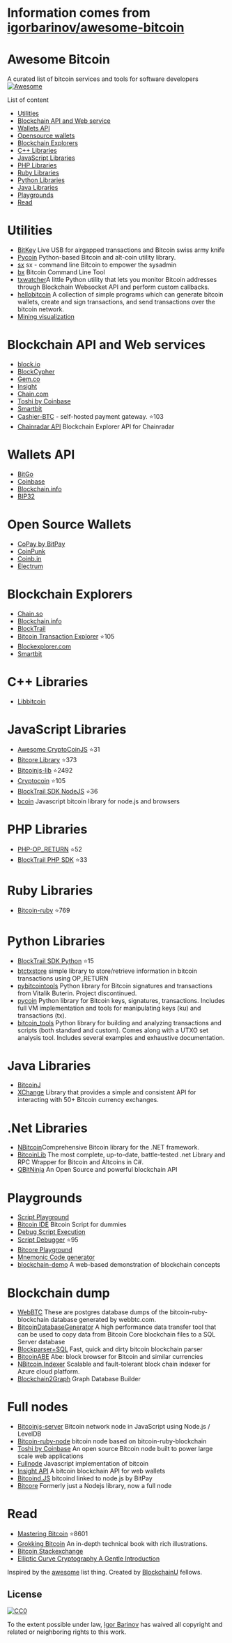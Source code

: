 # Information comes from [igorbarinov/awesome-bitcoin](https://github.com/igorbarinov/awesome-bitcoin)
Awesome Bitcoin
===============
A curated list of bitcoin services and tools for software developers
[![Awesome](https://cdn.rawgit.com/sindresorhus/awesome/d7305f38d29fed78fa85652e3a63e154dd8e8829/media/badge.svg)](https://github.com/sindresorhus/awesome)

List of content

- [Utilities](#utilities)
- [Blockchain API and Web service](#blockchain-api-and-web-services)
- [Wallets API](#wallets-api)
- [Opensource wallets](#open-source-wallets)
- [Blockchain Explorers](#blockchain-explorers)
- [C++ Libraries](#c++-libraries)
- [JavaScript Libraries](#javascript-libraries)
- [PHP Libraries](#php-libraries)
- [Ruby Libraries](#ruby-libraries)
- [Python Libraries](#python-libraries)
- [Java Libraries](#java-libraries)
- [Playgrounds](#playgrounds)
- [Read](#read)


# Utilities
* [BitKey](https://bitkey.io) Live USB for airgapped transactions and Bitcoin swiss army knife 
* [Pycoin](https://github.com/richardkiss/pycoin) Python-based Bitcoin and alt-coin utility library.
* [sx](https://github.com/spesmilo/sx/) sx - command line Bitcoin to empower the sysadmin
* [bx](https://github.com/libbitcoin/libbitcoin-explorer) Bitcoin Command Line Tool
* [txwatcher](https://github.com/tsileo/txwatcher)A little Python utility that lets you monitor Bitcoin addresses through Blockchain Websocket API and perform custom callbacks.
* [hellobitcoin](https://github.com/prettymuchbryce/hellobitcoin) A collection of simple programs which can generate bitcoin wallets, create and sign transactions, and send transactions over the bitcoin network.
* [Mining visualization](http://www.yogh.io/#mine:last)

# Blockchain API and Web services
* [block.io](https://block.io)
* [BlockCypher](http://www.blockcypher.com)
* [Gem.co](https://gem.co)
* [Insight](https://insight.is)
* [Chain.com](https://chain.com)
* [Toshi by Coinbase](https://toshi.io/)
* [Smartbit](https://www.smartbit.com.au)
* [Cashier-BTC](https://github.com/Overtorment/Cashier-BTC) - self-hosted payment gateway. :star:103
* [Chainradar API](https://github.com/yasaricli/chainradar-api) Blockchain Explorer API for Chainradar

# Wallets API
* [BitGo](https://www.bitgo.com/api/)
* [Coinbase](https://developers.coinbase.com)
* [Blockchain.info](https://blockchain.info/api)
* [BIP32](http://bip32.org)

# Open Source Wallets
* [CoPay by BitPay](https://copay.io/)
* [CoinPunk](https://coinpunk.com/)
* [Coinb.in](https://coinb.in)
* [Electrum](https://electrum.org/)

# Blockchain Explorers
* [Chain.so](http://chain.so)
* [Blockchain.info](https://blockchain.info)
* [BlockTrail](https://www.blocktrail.com/BTC) 
* [Bitcoin Transaction Explorer](https://github.com/JornC/bitcoin-transaction-explorer) :star:105
* [Blockexplorer.com](https://blockexplorer.com)
* [Smartbit](https://www.smartbit.com.au)

# C++ Libraries
* [Libbitcoin](https://libbitcoin.org/)

# JavaScript Libraries
* [Awesome CryptoCoinJS](https://github.com/cryptocoinjs/awesome-cryptocoinjs) :star:31
* [Bitcore Library](https://github.com/bitpay/bitcore-lib) :star:373
* [Bitcoinjs-lib](https://github.com/bitcoinjs/bitcoinjs-lib) :star:2492
* [Cryptocoin](https://github.com/cryptocoinjs/cryptocoin) :star:105
* [BlockTrail SDK NodeJS](https://github.com/blocktrail/blocktrail-sdk-nodejs) :star:36
* [bcoin](https://github.com/bcoin-org/bcoin) Javascript bitcoin library for node.js and browsers 

# PHP Libraries
* [PHP-OP_RETURN](https://github.com/coinspark/php-OP_RETURN) :star:52
* [BlockTrail PHP SDK](https://github.com/blocktrail/blocktrail-sdk-php) :star:33

# Ruby Libraries
* [Bitcoin-ruby](https://github.com/lian/bitcoin-ruby) :star:769

# Python Libraries
* [BlockTrail SDK Python](https://github.com/blocktrail/blocktrail-sdk-python) :star:15
* [btctxstore](https://github.com/F483/btctxstore) simple library to store/retrieve information in bitcoin transactions using OP_RETURN
* [pybitcointools](https://github.com/vbuterin/pybitcointools) Python library for Bitcoin signatures and transactions from Vitalik Buterin. Project discontinued.
* [pycoin](https://github.com/richardkiss/pycoin) Python library for Bitcoin keys, signatures, transactions. Includes full VM implementation and tools for manipulating keys (ku) and transactions (tx).
* [bitcoin_tools](https://github.com/sr-gi/bitcoin_tools) Python library for building and analyzing transactions and scripts (both standard and custom). Comes along with a UTXO set analysis tool. Includes several examples and exhaustive documentation. 

# Java Libraries
* [BitcoinJ](https://bitcoinj.github.io)
* [XChange](https://github.com/timmolter/XChange) Library that provides a simple and consistent API for interacting with 50+ Bitcoin currency exchanges.

# .Net Libraries
* [NBitcoin](https://github.com/MetacoSA/NBitcoin)Comprehensive Bitcoin library for the .NET framework.
* [BitcoinLib](https://github.com/GeorgeKimionis/BitcoinLib) The most complete, up-to-date, battle-tested .net Library and RPC Wrapper for Bitcoin and Altcoins in C#.
* [QBitNinja](https://github.com/MetacoSA/QBitNinja) An Open Source and powerful blockchain API

# Playgrounds
* [Script Playground](http://www.crmarsh.com/script-playground/)
* [Bitcoin IDE](http://www.cs.princeton.edu/~tongbinw/bitcoinIDE/build/editor.html) Bitcoin Script for dummies
* [Debug Script Execution](https://webbtc.com/script)
* [Script Debugger](https://github.com/kallewoof/btcdeb) :star:95
* [Bitcore Playground](https://bitcore.io/playground/)
* [Mnemonic Code generator](https://dcpos.github.io/bip39/)
* [blockchain-demo](https://github.com/anders94/blockchain-demo/) A web-based demonstration of blockchain concepts

# Blockchain dump
* [WebBTC](http://dumps.webbtc.com/bitcoin/) These are postgres database dumps of the bitcoin-ruby-blockchain database generated by webbtc.com.
* [BitcoinDatabaseGenerator](https://github.com/ladimolnar/BitcoinDatabaseGenerator) A high performance data transfer tool that can be used to copy data from Bitcoin Core blockchain files to a SQL Server database
* [Blockparser+SQL](https://github.com/mcdee/blockparser) Fast, quick and dirty bitcoin blockchain parser
* [BitcoinABE](https://github.com/bitcoin-abe/bitcoin-abe) Abe: block browser for Bitcoin and similar currencies
* [NBitcoin.Indexer](https://github.com/MetacoSA/NBitcoin.Indexer) Scalable and fault-tolerant block chain indexer for Azure cloud platform.
* [Blockchain2Graph](https://github.com/straumat/blockchain2graph) Graph Database Builder

# Full nodes
* [Bitcoinjs-server](https://github.com/bitcoinjs/bitcoinjs-server) Bitcoin network node in JavaScript using Node.js / LevelDB
* [Bitcoin-ruby-node](https://github.com/mhanne/bitcoin-ruby-node) bitcoin node based on bitcoin-ruby-blockchain
* [Toshi by Coinbase](https://toshi.io/) An open source Bitcoin node built to power large scale web applications
* [Fullnode](https://github.com/ryanxcharles/fullnode) Javascript implementation of bitcoin
* [Insight API](https://github.com/bitpay/insight-api) A bitcoin blockchain API for web wallets
* [Bitcoind.JS](https://github.com/bitpay/bitcoind.js) bitcoind linked to node.js by BitPay
* [Bitcore](https://github.com/bitpay/bitcore) Formerly just a Nodejs library, now a full node

# Read
* [Mastering Bitcoin](https://github.com/aantonop/bitcoinbook) :star:8601
* [Grokking Bitcoin](https://www.manning.com/books/grokking-bitcoin) An in-depth technical book with rich illustrations.
* [Bitcoin Stackexchange](http://bitcoin.stackexchange.com)
* [Elliptic Curve Cryptography A Gentle Introduction](http://andrea.corbellini.name/2015/05/17/elliptic-curve-cryptography-a-gentle-introduction/)

Inspired by the [awesome](https://github.com/sindresorhus/awesome) list thing.
Created by [BlockchainU](http://blockchainu.co/) fellows.

## License

[![CC0](http://i.creativecommons.org/p/zero/1.0/88x31.png)](http://creativecommons.org/publicdomain/zero/1.0/)

To the extent possible under law, [Igor Barinov](https://github.com/igorbarinov/) has waived all copyright and related or neighboring rights to this work.

